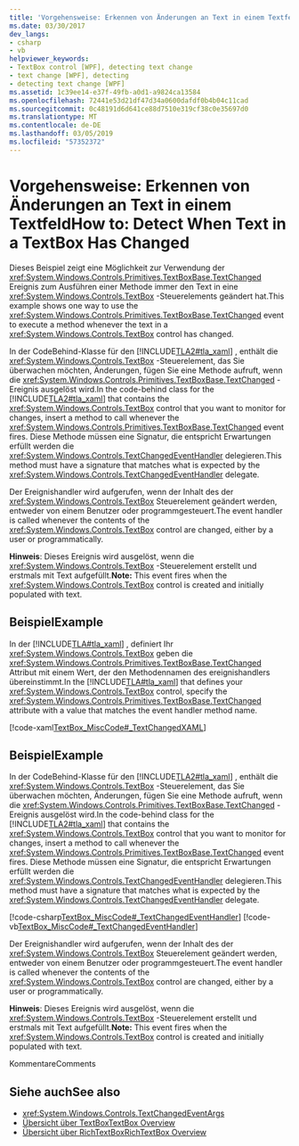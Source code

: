 ```yaml
---
title: 'Vorgehensweise: Erkennen von Änderungen an Text in einem Textfeld'
ms.date: 03/30/2017
dev_langs:
- csharp
- vb
helpviewer_keywords:
- TextBox control [WPF], detecting text change
- text change [WPF], detecting
- detecting text change [WPF]
ms.assetid: 1c39ee14-e37f-49fb-a0d1-a9824ca13584
ms.openlocfilehash: 72441e53d21df47d34a0600dafdf0b4b04c11cad
ms.sourcegitcommit: 0c48191d6d641ce88d7510e319cf38c0e35697d0
ms.translationtype: MT
ms.contentlocale: de-DE
ms.lasthandoff: 03/05/2019
ms.locfileid: "57352372"
---
```

# <a name="how-to-detect-when-text-in-a-textbox-has-changed"></a><span data-ttu-id="fb1b1-102">Vorgehensweise: Erkennen von Änderungen an Text in einem Textfeld</span><span class="sxs-lookup"><span data-stu-id="fb1b1-102">How to: Detect When Text in a TextBox Has Changed</span></span>
<span data-ttu-id="fb1b1-103">Dieses Beispiel zeigt eine Möglichkeit zur Verwendung der <xref:System.Windows.Controls.Primitives.TextBoxBase.TextChanged> Ereignis zum Ausführen einer Methode immer den Text in eine <xref:System.Windows.Controls.TextBox> -Steuerelements geändert hat.</span><span class="sxs-lookup"><span data-stu-id="fb1b1-103">This example shows one way to use the <xref:System.Windows.Controls.Primitives.TextBoxBase.TextChanged> event to execute a method whenever the text in a <xref:System.Windows.Controls.TextBox> control has changed.</span></span>  
  
 <span data-ttu-id="fb1b1-104">In der CodeBehind-Klasse für den [!INCLUDE[TLA2#tla_xaml](../../../../includes/tla2sharptla-xaml-md.md)] , enthält die <xref:System.Windows.Controls.TextBox> -Steuerelement, das Sie überwachen möchten, Änderungen, fügen Sie eine Methode aufruft, wenn die <xref:System.Windows.Controls.Primitives.TextBoxBase.TextChanged> -Ereignis ausgelöst wird.</span><span class="sxs-lookup"><span data-stu-id="fb1b1-104">In the code-behind class for the [!INCLUDE[TLA2#tla_xaml](../../../../includes/tla2sharptla-xaml-md.md)] that contains the <xref:System.Windows.Controls.TextBox> control that you want to monitor for changes, insert a method to call whenever the <xref:System.Windows.Controls.Primitives.TextBoxBase.TextChanged> event fires.</span></span>  <span data-ttu-id="fb1b1-105">Diese Methode müssen eine Signatur, die entspricht Erwartungen erfüllt werden die <xref:System.Windows.Controls.TextChangedEventHandler> delegieren.</span><span class="sxs-lookup"><span data-stu-id="fb1b1-105">This method must have a signature that matches what is expected by the <xref:System.Windows.Controls.TextChangedEventHandler> delegate.</span></span>  
  
 <span data-ttu-id="fb1b1-106">Der Ereignishandler wird aufgerufen, wenn der Inhalt des der <xref:System.Windows.Controls.TextBox> Steuerelement geändert werden, entweder von einem Benutzer oder programmgesteuert.</span><span class="sxs-lookup"><span data-stu-id="fb1b1-106">The event handler is called whenever the contents of the <xref:System.Windows.Controls.TextBox> control are changed, either by a user or programmatically.</span></span>  
  
 <span data-ttu-id="fb1b1-107">**Hinweis**: Dieses Ereignis wird ausgelöst, wenn die <xref:System.Windows.Controls.TextBox> -Steuerelement erstellt und erstmals mit Text aufgefüllt.</span><span class="sxs-lookup"><span data-stu-id="fb1b1-107">**Note:** This event fires when the <xref:System.Windows.Controls.TextBox> control is created and initially populated with text.</span></span>  
  
## <a name="example"></a><span data-ttu-id="fb1b1-108">Beispiel</span><span class="sxs-lookup"><span data-stu-id="fb1b1-108">Example</span></span>  
 <span data-ttu-id="fb1b1-109">In der [!INCLUDE[TLA#tla_xaml](../../../../includes/tlasharptla-xaml-md.md)] , definiert Ihr <xref:System.Windows.Controls.TextBox> geben die <xref:System.Windows.Controls.Primitives.TextBoxBase.TextChanged> Attribut mit einem Wert, der den Methodennamen des ereignishandlers übereinstimmt.</span><span class="sxs-lookup"><span data-stu-id="fb1b1-109">In the [!INCLUDE[TLA#tla_xaml](../../../../includes/tlasharptla-xaml-md.md)] that defines your <xref:System.Windows.Controls.TextBox> control, specify the <xref:System.Windows.Controls.Primitives.TextBoxBase.TextChanged> attribute with a value that matches the event handler method name.</span></span>  
  
 [!code-xaml[TextBox_MiscCode#_TextChangedXAML](~/samples/snippets/csharp/VS_Snippets_Wpf/TextBox_MiscCode/CSharp/Window1.xaml#_textchangedxaml)]  
  
## <a name="example"></a><span data-ttu-id="fb1b1-110">Beispiel</span><span class="sxs-lookup"><span data-stu-id="fb1b1-110">Example</span></span>  
 <span data-ttu-id="fb1b1-111">In der CodeBehind-Klasse für den [!INCLUDE[TLA2#tla_xaml](../../../../includes/tla2sharptla-xaml-md.md)] , enthält die <xref:System.Windows.Controls.TextBox> -Steuerelement, das Sie überwachen möchten, Änderungen, fügen Sie eine Methode aufruft, wenn die <xref:System.Windows.Controls.Primitives.TextBoxBase.TextChanged> -Ereignis ausgelöst wird.</span><span class="sxs-lookup"><span data-stu-id="fb1b1-111">In the code-behind class for the [!INCLUDE[TLA2#tla_xaml](../../../../includes/tla2sharptla-xaml-md.md)] that contains the <xref:System.Windows.Controls.TextBox> control that you want to monitor for changes, insert a method to call whenever the <xref:System.Windows.Controls.Primitives.TextBoxBase.TextChanged> event fires.</span></span>  <span data-ttu-id="fb1b1-112">Diese Methode müssen eine Signatur, die entspricht Erwartungen erfüllt werden die <xref:System.Windows.Controls.TextChangedEventHandler> delegieren.</span><span class="sxs-lookup"><span data-stu-id="fb1b1-112">This method must have a signature that matches what is expected by the <xref:System.Windows.Controls.TextChangedEventHandler> delegate.</span></span>  
  
 [!code-csharp[TextBox_MiscCode#_TextChangedEventHandler](~/samples/snippets/csharp/VS_Snippets_Wpf/TextBox_MiscCode/CSharp/Window1.xaml.cs#_textchangedeventhandler)]
 [!code-vb[TextBox_MiscCode#_TextChangedEventHandler](~/samples/snippets/visualbasic/VS_Snippets_Wpf/TextBox_MiscCode/VisualBasic/Window1.xaml.vb#_textchangedeventhandler)]  
  
 <span data-ttu-id="fb1b1-113">Der Ereignishandler wird aufgerufen, wenn der Inhalt des der <xref:System.Windows.Controls.TextBox> Steuerelement geändert werden, entweder von einem Benutzer oder programmgesteuert.</span><span class="sxs-lookup"><span data-stu-id="fb1b1-113">The event handler is called whenever the contents of the <xref:System.Windows.Controls.TextBox> control are changed, either by a user or programmatically.</span></span>  
  
 <span data-ttu-id="fb1b1-114">**Hinweis**: Dieses Ereignis wird ausgelöst, wenn die <xref:System.Windows.Controls.TextBox> -Steuerelement erstellt und erstmals mit Text aufgefüllt.</span><span class="sxs-lookup"><span data-stu-id="fb1b1-114">**Note:** This event fires when the <xref:System.Windows.Controls.TextBox> control is created and initially populated with text.</span></span>  
  
 <span data-ttu-id="fb1b1-115">Kommentare</span><span class="sxs-lookup"><span data-stu-id="fb1b1-115">Comments</span></span>  
  
## <a name="see-also"></a><span data-ttu-id="fb1b1-116">Siehe auch</span><span class="sxs-lookup"><span data-stu-id="fb1b1-116">See also</span></span>
- <xref:System.Windows.Controls.TextChangedEventArgs>
- [<span data-ttu-id="fb1b1-117">Übersicht über TextBox</span><span class="sxs-lookup"><span data-stu-id="fb1b1-117">TextBox Overview</span></span>](textbox-overview.md)
- [<span data-ttu-id="fb1b1-118">Übersicht über RichTextBox</span><span class="sxs-lookup"><span data-stu-id="fb1b1-118">RichTextBox Overview</span></span>](richtextbox-overview.md)
